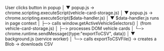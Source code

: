User clicks button in popup
      │
      ▼
popup.js → chrome.scripting.executeScript(vehicle-card-storage.js)
      │
      ▼
popup.js → chrome.scripting.executeScript($data-handler.js)
      │
      ▼
$data-handler.js runs in page context
      │
      ├─> calls window.getActiveVehicleSelectors()
      │       (from vehicle-card-storage.js)
      │
      ├─> processes DOM vehicle cards
      │
      └─> chrome.runtime.sendMessage({type:"exportToCSV", data})
              │
              ▼
         background.js (service worker)
              │
              └─> calls exportToCSVFile()
                    → creates a Blob
                    → downloads CSV
